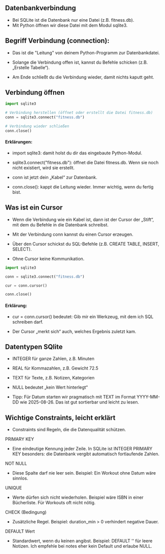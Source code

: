 ## Datenbankverbindung
- Bei SQLite ist die Datenbank nur eine Datei (z.B. fitness.db).
- Mit Python öffnen wir diese Datei mit dem Modul sqlite3.

## Begriff Verbindung (connection):

- Das ist die "Leitung" von deinem Python-Programm zur Datenbankdatei.

- Solange die Verbindung offen ist, kannst du Befehle schicken (z.B. „Erstelle Tabelle“).

- Am Ende schließt du die Verbindung wieder, damit nichts kaputt geht.

## Verbindung öffnen

````python
import sqlite3

# Verbindung herstellen (öffnet oder erstellt die Datei fitness.db)
conn = sqlite3.connect("fitness.db")

# Verbindung wieder schließen
conn.close()
````
#### Erklärungen:

- import sqlite3: damit holst du dir das eingebaute Python-Modul.

- sqlite3.connect("fitness.db"): öffnet die Datei fitness.db. Wenn sie noch nicht existiert, wird sie erstellt.

- conn ist jetzt dein „Kabel“ zur Datenbank.

- conn.close(): kappt die Leitung wieder. Immer wichtig, wenn du fertig bist.


## Was ist ein Cursor
- Wenn die Verbindung wie ein Kabel ist, dann ist der Cursor der „Stift“, mit dem du Befehle in die Datenbank schreibst.

- Mit der Verbindung conn kannst du einen Cursor erzeugen.

- Über den Cursor schickst du SQL-Befehle (z.B. CREATE TABLE, INSERT, SELECT).

- Ohne Cursor keine Kommunikation.

````python
import sqlite3

conn = sqlite3.connect("fitness.db")

cur = conn.cursor()

conn.close()
````
#### Erklärung:

- cur = conn.cursor() bedeutet: Gib mir ein Werkzeug, mit dem ich SQL schreiben darf.

- Der Cursor „merkt sich“ auch, welches Ergebnis zuletzt kam.


## Datentypen SQlite
- INTEGER für ganze Zahlen, z.B. Minuten

- REAL für Kommazahlen, z.B. Gewicht 72.5

- TEXT für Texte, z.B. Notizen, Kategorien

- NULL bedeutet „kein Wert hinterlegt“

- Tipp: Für Datum starten wir pragmatisch mit TEXT im Format YYYY-MM-DD wie 2025-08-26. Das ist gut sortierbar und leicht zu lesen.

## Wichtige Constraints, leicht erklärt

- Constraints sind Regeln, die die Datenqualität schützen.

PRIMARY KEY
- Eine eindeutige Kennung jeder Zeile. In SQLite ist INTEGER PRIMARY KEY besonders: die Datenbank vergibt automatisch fortlaufende Zahlen.

NOT NULL
- Diese Spalte darf nie leer sein. Beispiel: Ein Workout ohne Datum wäre sinnlos.

UNIQUE
- Werte dürfen sich nicht wiederholen. Beispiel wäre ISBN in einer Bücherliste. Für Workouts oft nicht nötig.

CHECK (Bedingung)
- Zusätzliche Regel. Beispiel: duration_min > 0 verhindert negative Dauer.

DEFAULT Wert
- Standardwert, wenn du keinen angibst. Beispiel: DEFAULT '' für leere Notizen. Ich empfehle bei notes eher kein Default und erlaube NULL.